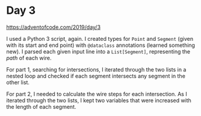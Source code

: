 # Day 3

https://adventofcode.com/2019/day/3

I used a Python 3 script, again. I created types for `Point` and `Segment` (given with its start and end point)
with `@dataclass` annotations (learned something new). I parsed each given input line into a `List[Segment]`, representing
the _path_ of each wire.

For part 1, searching for intersections, I iterated through the two lists in a nested loop and checked if each segment
intersects any segment in the other list.

For part 2, I needed to calculate the wire steps for each intersection. As I iterated through the two lists, I kept 
two variables that were increased with the length of each segment.